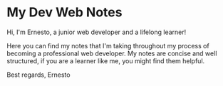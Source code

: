 # My Dev Web Notes

Hi, I'm Ernesto, a junior web developer and a lifelong learner!

Here you can find my notes that I'm taking throughout my process of becoming a professional web developer. 
My notes are concise and well structured, if you are a learner like me, you might find them helpful.

Best regards,
Ernesto
